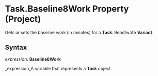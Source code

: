
# Task.Baseline8Work Property (Project)

Gets or sets the baseline work (in minutes) for a  **Task**. Read/write  **Variant**.


## Syntax

 _expression_. **Baseline8Work**

 _expression_A variable that represents a  **Task** object.

